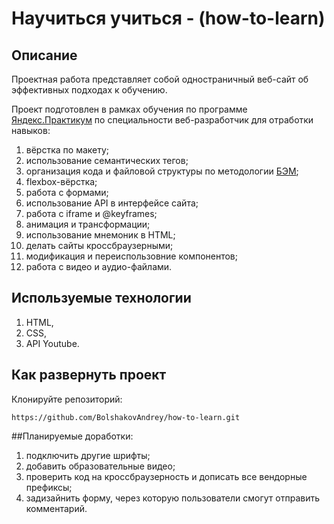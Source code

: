 # Научиться учиться - (how-to-learn)

## Описание

Проектная работа представляет собой одностраничный веб-сайт об эффективных подходах к обучению.

Проект подготовлен в рамках обучения по программе [Яндекс.Практикум](https://praktikum.yandex.ru)
по специальности веб-разработчик для отработки навыков:

1. вёрстка по макету;
2. использование семантических тегов;
3. организация кода и файловой структуры по методологии [БЭМ](https://ru.bem.info/methodology);
4. flexbox-вёрстка;
5. работа с формами;
6. использование API в интерфейсе сайта;
7. работа с iframe  и @keyframes;
8. анимация и трансформации;
9. использование мнемоник в HTML;
10. делать сайты кроссбраузерными;
11. модификация и переиспользовние компонентов;
12. работа c видео и аудио-файлами.

## Используемые технологии
1. HTML,
2. CSS,
3. API Youtube.

## Как развернуть проект

Клонируйте репозиторий:

`https://github.com/BolshakovAndrey/how-to-learn.git`

##Планируемые доработки:
1. подключить другие шрифты;
2. добавить образовательные видео;
3. проверить код на кроссбраузерность и дописать все вендорные префиксы;
4. задизайнить форму, через которую пользователи смогут отправить комментарий.
